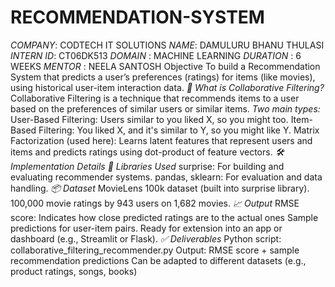 # RECOMMENDATION-SYSTEM
*COMPANY*: CODTECH IT SOLUTIONS
*NAME*: DAMULURU BHANU THULASI 
*INTERN ID*: CT06DK513 
*DOMAIN* : MACHINE LEARNING 
*DURATION* : 6 WEEKS 
*MENTOR* : NEELA SANTOSH
Objective
To build a Recommendation System that predicts a user’s preferences (ratings) for items (like movies), using historical user-item interaction data.
*📘 What is Collaborative Filtering?*
Collaborative Filtering is a technique that recommends items to a user based on the preferences of similar users or similar items.
*Two main types:*
User-Based Filtering: Users similar to you liked X, so you might too.
Item-Based Filtering: You liked X, and it's similar to Y, so you might like Y.
Matrix Factorization (used here): Learns latent features that represent users and items and predicts ratings using dot-product of feature vectors.
*🛠️ Implementation Details*
*🧰 Libraries Used*
surprise: For building and evaluating recommender systems.
pandas, sklearn: For evaluation and data handling.
*📦 Dataset*
MovieLens 100k dataset (built into surprise library).
100,000 movie ratings by 943 users on 1,682 movies.
*📈 Output*
RMSE score: Indicates how close predicted ratings are to the actual ones
Sample predictions for user-item pairs.
Ready for extension into an app or dashboard (e.g., Streamlit or Flask).
*✅ Deliverables*
Python script: collaborative_filtering_recommender.py
Output: RMSE score + sample recommendation predictions
Can be adapted to different datasets (e.g., product ratings, songs, books)
